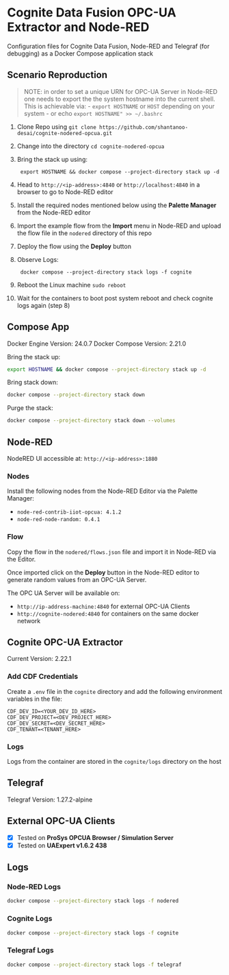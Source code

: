 # Cognite Data Fusion OPC-UA Extractor and Node-RED

Configuration files for Cognite Data Fusion, Node-RED and Telegraf (for debugging)
as a Docker Compose application stack

## Scenario Reproduction

> NOTE: in order to set a unique URN for OPC-UA Server in Node-RED one needs to export the 
>       the system hostname into the current shell. This is achievable via:
>         - `export HOSTNAME` or `HOST` depending on your system
>         - or echo `export HOSTNAME" >> ~/.bashrc`

1. Clone Repo using `git clone https://github.com/shantanoo-desai/cognite-nodered-opcua.git`
2. Change into the directory `cd cognite-nodered-opcua`
3. Bring the stack up using:

    ```
     export HOSTNAME && docker compose --project-directory stack up -d
    ```
4. Head to `http://<ip-address>:4840` or `http://localhost:4840` in a browser to go to Node-RED editor
5. Install the required nodes mentioned below using the __Palette Manager__ from the Node-RED editor
6. Import the example flow from the __Import__ menu in Node-RED and upload the flow file in the `nodered` directory of this repo
7. Deploy the flow using the __Deploy__ button
8. Observe Logs:

    ```
     docker compose --project-directory stack logs -f cognite
    ```
9. Reboot the Linux machine `sudo reboot`
10. Wait for the containers to boot post system reboot and check cognite logs again (step 8)


## Compose App

Docker Engine Version:  24.0.7
Docker Compose Version: 2.21.0

Bring the stack up:

```bash
export HOSTNAME && docker compose --project-directory stack up -d
```

Bring stack down:

```bash
docker compose --project-directory stack down
```

Purge the stack:

```bash
docker compose --project-directory stack down --volumes
```

## Node-RED

NodeRED UI accessible at: `http://<ip-address>:1880`

### Nodes
Install the following nodes from the Node-RED Editor via the Palette Manager:

- `node-red-contrib-iiot-opcua: 4.1.2`
- `node-red-node-random: 0.4.1`

### Flow

Copy the flow in the `nodered/flows.json` file and import it in Node-RED via the Editor.

Once imported click on the __Deploy__ button in the Node-RED editor to generate random values
from an OPC-UA Server.

The OPC UA Server will be available on:

- `http://ip-address-machine:4840` for external OPC-UA Clients
- `http://cognite-nodered:4840` for containers on the same docker network


## Cognite OPC-UA Extractor

Current Version: 2.22.1

### Add CDF Credentials

Create a `.env` file in the `cognite` directory and add the following environment variables in the file:

```
CDF_DEV_ID=<YOUR_DEV_ID_HERE>
CDF_DEV_PROJECT=<DEV_PROJECT_HERE>
CDF_DEV_SECRET=<DEV_SECRET_HERE>
CDF_TENANT=<TENANT_HERE>
```

### Logs

Logs from the container are stored in the `cognite/logs` directory on the host

## Telegraf

Telegraf Version: 1.27.2-alpine


## External OPC-UA Clients

- [x] Tested on __ProSys OPCUA Browser / Simulation Server__
- [x] Tested on __UAExpert v1.6.2 438__

## Logs

### Node-RED Logs

```bash
docker compose --project-directory stack logs -f nodered
```

### Cognite Logs

```bash
docker compose --project-directory stack logs -f cognite
```

### Telegraf Logs

```bash
docker compose --project-directory stack logs -f telegraf
```



